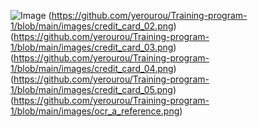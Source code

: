 ![Image](https://github.com/yerourou/Training-program-1/blob/main/images/credit_card_01.png)
(https://github.com/yerourou/Training-program-1/blob/main/images/credit_card_02.png)
(https://github.com/yerourou/Training-program-1/blob/main/images/credit_card_03.png)
(https://github.com/yerourou/Training-program-1/blob/main/images/credit_card_04.png)
(https://github.com/yerourou/Training-program-1/blob/main/images/credit_card_05.png)
(https://github.com/yerourou/Training-program-1/blob/main/images/ocr_a_reference.png)
